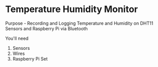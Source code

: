 # Temperature Humidity Monitor

Purpose - Recording and Logging Temperature and Humidity on DHT11 Sensors and Raspberry Pi via Bluetooth

You'll need 

1. Sensors
2. Wires
3. Raspberry Pi Set
